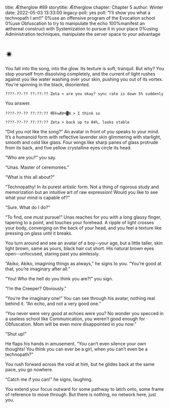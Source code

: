 title: Ætherglow #89
storytitle: Ætherglow 
chapter: Chapter 5
author: Winter
date: 2022-05-03 13:33:00
legacy-poll: yes
poll: “I’ll show you what a technopath I am!!”
      0%use an offensive program of the Evocation school
      0%use Obfuscation to try to manipulate the echo
      100%manifest an æthereal construct with Systemization to pursue it in your place
      0%using Administration techniques, manipulate the server space to your advantage

✴
=

You fall into the song, into the glow. Its texture is soft, tranquil. But why? You stop yourself from dissolving completely, and the current of light rushes against you like water washing over your skin, pushing you out of its vortex. You’re spinning in the black, disoriented.

`????-??-?? ??:??:?? Zeta > are you okay? sync rate is down 5% suddenly`

You answer.

`????-??-?? ??:??:?? 明⁜⇆Æ∀⌧▓N > I think so`

`????-??-?? ??:??:?? Zeta > back up to 84%, looks stable`

“Did you not like the song?” An avatar in front of you speaks to your mind. It’s a humanoid form with reflective lavender skin glimmering with starlight, smooth and cold like glass. Four wings like sharp panes of glass protrude from its back, and five yellow crystalline eyes circle its head.

“Who are you?” you say.

“Unas. Master of ceremonies.”

“What is this all about?”

“Technopathy! In its purest artistic form. Not a thing of rigorous study and memorization but an intuitive art of raw expression! Would you like to see what your mind is capable of?”

“Sure. What do I do?”

“To find, one must pursue!” Unas reaches for you with a long glassy finger, tapering to a point, and touches your forehead. A ripple of light crosses your body, converging on the back of your head, and you feel a texture like pressing on glass until it breaks.

You turn around and see an avatar of a boy--your age, but a little taller, skin light brown, same as yours, black hair cut short. His natural brown eyes open--unfocused, staring past you aimlessly.

“Akiko, Akiko, imagining things as always,” he signs to you.  “You’re good at that, you’re imaginary after all.”

“You!  Who the hell do you think you are?!” you sign.

“I’m the Creeper? Obviously.”

“You’re the imaginary one!” You can see through his avatar, nothing real behind it. “An echo, and not a very good one.”

“You never were very good at echoes were you? No wonder you specced in a useless school like Communication, you weren’t good enough for Obfuscation. Mom will be even more disappointed in you now.”

“Shut up!”

He flaps his hands in amusement. “You can’t even silence your own thoughts! You think you can ever be a girl, when you can’t even be a technopath?”

You rush forward across the void at him, but he glides back at the same pace, you go nowhere.

“Catch me if you can!” he signs, laughing.

You extend your focus outward for some pathway to latch onto, some frame of reference to move through. But there is nothing, no network here, just you.

